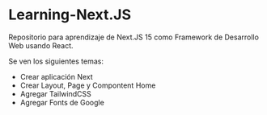 # Learning-Next.JS
Repositorio para aprendizaje de Next.JS 15 como Framework de Desarrollo Web usando React.

Se ven los siguientes temas:
- Crear aplicación Next
- Crear Layout, Page y Compontent Home
- Agregar TailwindCSS
- Agregar Fonts de Google
